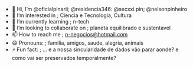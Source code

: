 - 👋 Hi, I’m @oficialpinarii; @residencia346: @secxxi.pin; @nelsonpinheiro
- 👀 I’m interested in ; Ciencia e Tecnologia, Cultura
- 🌱 I’m currently learning ; n-tech
- 💞️ I’m looking to collaborate on ; planeta equilibrado e sustentavel 
- 📫 How to reach me ; n-negocios@hotmail.com
- 😄 Pronouns: ; familia, amigos, saude, alegria, animais
- ⚡ Fun fact: ; ... e a nossa sincularidade de dados vão parar aonde? e como vai ser preservados temporalmente? 

<!---
oficialpinarii/oficialpinarii is a ✨ special ✨ repository because its `README.md` (this file) appears on your GitHub profile.
You can click the Preview link to take a look at your changes.
--->
